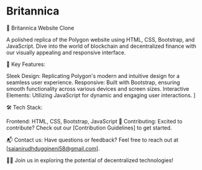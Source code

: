 # Britannica
🚀 Britannica Website Clone

A polished replica of the Polygon website using HTML, CSS, Bootstrap, and JavaScript. Dive into the world of blockchain and decentralized finance with our visually appealing and responsive interface.

🔗 Key Features:

Sleek Design: Replicating Polygon's modern and intuitive design for a seamless user experience.
Responsive: Built with Bootstrap, ensuring smooth functionality across various devices and screen sizes.
Interactive Elements: Utilizing JavaScript for dynamic and engaging user interactions.
]

🛠️ Tech Stack:

Frontend: HTML, CSS, Bootstrap, JavaScript
📄 Contributing:
Excited to contribute? Check out our [Contribution Guidelines] to get started.

📬 Contact us:
Have questions or feedback? Feel free to reach out at [saianirudhduggineni58@gmail.com].

👩‍💻 Join us in exploring the potential of decentralized technologies!
